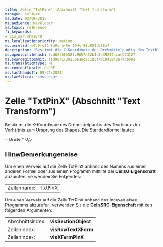 ```yaml
---
title: Zelle "TxtPinX" (Abschnitt "Text Transform")
manager: soliver
ms.date: 03/09/2015
ms.audience: Developer
ms.topic: reference
f1_keywords:
- vis_sdr.chm1040
ms.localizationpriority: medium
ms.assetid: d0c0fe52-6a9e-e40e-394e-83a851db55a4
description: 'Bestimmt die X-Koordinate des Drehmittelpunkts des Textblocks im Verhältnis zum Ursprung des Shapes. Die Standardformel lautet:'
ms.openlocfilehash: 7cd62258558fc9657a62b1e3e39811acac973527
ms.sourcegitcommit: a1d9041c20256616c9c183f7d1049142a7ac6991
ms.translationtype: MT
ms.contentlocale: de-DE
ms.lasthandoff: 09/24/2021
ms.locfileid: "59569853"
---
```

# <a name="txtpinx-cell-text-transform-section"></a>Zelle "TxtPinX" (Abschnitt "Text Transform")

Bestimmt die  X-Koordinate des Drehmittelpunkts des Textblocks im Verhältnis zum Ursprung des Shapes. Die Standardformel lautet: 
  
= Breite \* 0,5
  
## <a name="remarks"></a>HinwBemerkungeneise

Um einen Verweis auf die Zelle TxtPinX anhand des Namens aus einer anderen Formel oder aus einem Programm mithilfe der **CellsU-Eigenschaft** abzurufen, verwenden Sie Folgendes: 
  
|||
|:-----|:-----|
| Zellenname:  <br/> | TxtPinX  <br/> |
   
Um einen Verweis auf die Zelle TxtPinX anhand des Indexes eines Programms abzurufen, verwenden Sie die **CellsSRC-Eigenschaft** mit den folgenden Argumenten: 
  
|||
|:-----|:-----|
| Abschnittsindex:  <br/> |**visSectionObject** <br/> |
| Zeilenindex:  <br/> |**visRowTextXForm** <br/> |
| Zellenindex:  <br/> |**visXFormPinX** <br/> |
   

